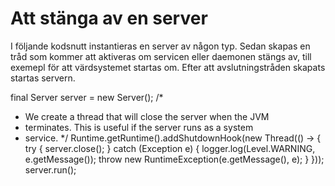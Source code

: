 # Att stänga av en server

I följande kodsnutt instantieras en server av någon typ. Sedan skapas
en tråd som kommer att aktiveras om servicen eller daemonen stängs av,
till exemepl för att värdsystemet startas om. Efter att
avslutningstråden skapats startas servern.


final Server server = new Server();
/*
 * We create a thread that will close the server when the JVM
 * terminates. This is useful if the server runs as a system
 * service.
 */
Runtime.getRuntime().addShutdownHook(new Thread(() -> {
	try {
		server.close();
	} catch (Exception e) {
		logger.log(Level.WARNING, e.getMessage());
		throw new RuntimeException(e.getMessage(), e);
	}
}));
server.run();
